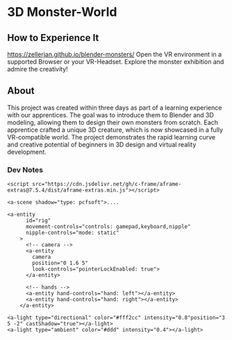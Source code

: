 # 3D Monster-World

## How to Experience It
https://zellerjan.github.io/blender-monsters/
Open the VR environment in a supported Browser or your VR-Headset. Explore the monster exhibition and admire the creativity!


## About
This project was created within three days as part of a learning experience with our apprentices. The goal was to introduce them to Blender and 3D modeling, allowing them to design their own monsters from scratch. Each apprentice crafted a unique 3D creature, which is now showcased in a fully VR-compatible world. The project demonstrates the rapid learning curve and creative potential of beginners in 3D design and virtual reality development.



### Dev Notes
```
<script src="https://cdn.jsdelivr.net/gh/c-frame/aframe-extras@7.5.4/dist/aframe-extras.min.js"></script>
```
```
<a-scene shadow="type: pcfsoft">....
```
```
<a-entity
      id="rig"
      movement-controls="controls: gamepad,keyboard,nipple"
      nipple-controls="mode: static"
    >
      <!-- camera -->
      <a-entity
        camera
        position="0 1.6 5"
        look-controls="pointerLockEnabled: true">
      </a-entity>
 
      <!-- hands -->
      <a-entity hand-controls="hand: left"></a-entity>
      <a-entity hand-controls="hand: right"></a-entity>
    </a-entity>
```


```
<a-light type="directional" color="#fff2cc" intensity="0.8"position="3 5 -2" castShadow="true"></a-light>
<a-light type="ambient" color="#ddd" intensity="0.4"></a-light>
```
